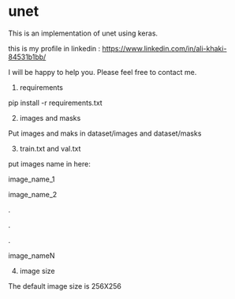 # unet
This is an implementation of unet using keras.

this is my profile in linkedin : https://www.linkedin.com/in/ali-khaki-84531b1bb/

I will be happy to help you. Please feel free to contact me.

1. requirements

pip install -r requirements.txt

2.  images and masks

Put images and maks in dataset/images and dataset/masks

3. train.txt and val.txt

put images name in here:

image_name_1

image_name_2

.

.

.

image_nameN

4. image size

The default image size is 256X256
